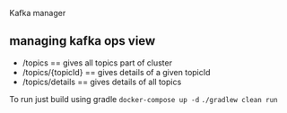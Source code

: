 Kafka manager

## managing kafka ops view
- /topics == gives all topics part of cluster
- /topics/{topicId} == gives details of a given topicId
- /topics/details == gives details of all topics 

To run just build using gradle
`docker-compose up -d`
`./gradlew clean run`
